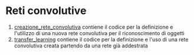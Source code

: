 # Reti convolutive

1. [creazione_rete_convolutiva](https://github.com/riccadang/Progetto_ML_SII/tree/master/deep/creazione_rete_convolutiva) contiene il codice per la definizione e l'utilizzo di una nuova rete convolutiva per il riconoscimento di oggetti
2. [transfer_learning](https://github.com/riccadang/Progetto_ML_SII/tree/master/deep/transfer_learning) contiene il codice per la definizione e l'uso di una rete convolutiva creata partendo da una rete già addestrata




